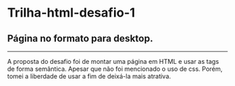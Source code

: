 # Trilha-html-desafio-1
## Página no formato para desktop.

---
 A proposta do desafio foi de montar uma página em HTML e usar as tags de forma semântica. Apesar que não foi mencionado o uso de css. Porém, tomei a liberdade de usar a fim de deixá-la mais atrativa. 



 
